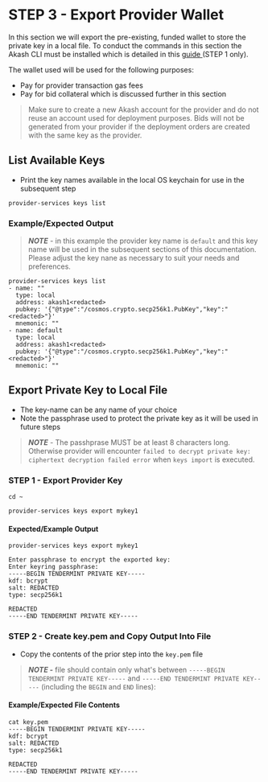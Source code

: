 # STEP 3 - Export Provider Wallet

In this section we will export the pre-existing, funded wallet to store the private key in a local file.  To conduct the commands in this section the Akash CLI must be installed which is detailed in this [guide ](../../../guides/cli/detailed-steps/)(STEP 1 only).

The wallet used will be used for the following purposes:

* Pay for provider transaction gas fees
* Pay for bid collateral which is discussed further in this section

> Make sure to create a new Akash account for the provider and do not reuse an account used for deployment purposes.  Bids will not be generated from your provider if the deployment orders are created with the same key as the provider.

## List Available Keys

* Print the key names available in the local OS keychain for use in the subsequent step

```
provider-services keys list
```

### Example/Expected Output

> _**NOTE**_ - in this example the provider key name is `default` and this key name will be used in the subsequent sections of this documentation.  Please adjust the key nane as necessary to suit your needs and preferences.

```
provider-services keys list
- name: ""
  type: local
  address: akash1<redacted>
  pubkey: '{"@type":"/cosmos.crypto.secp256k1.PubKey","key":"<redacted>"}'
  mnemonic: ""
- name: default
  type: local
  address: akash1<redacted>
  pubkey: '{"@type":"/cosmos.crypto.secp256k1.PubKey","key":"<redacted>"}'
  mnemonic: ""
```

## **Export Private Key to Local File**

* The key-name can be any name of your choice
* Note the passphrase used to protect the private key as it will be used in future steps

> _**NOTE**_ - The passhprase MUST be at least 8 characters long. Otherwise provider will encounter `failed to decrypt private key: ciphertext decryption failed error` when `keys import` is executed.

### STEP 1 - Export Provider Key

```
cd ~

provider-services keys export mykey1
```

#### Expected/Example Output

```
provider-services keys export mykey1

Enter passphrase to encrypt the exported key:                          
Enter keyring passphrase:                                              
-----BEGIN TENDERMINT PRIVATE KEY-----
kdf: bcrypt
salt: REDACTED
type: secp256k1

REDACTED
-----END TENDERMINT PRIVATE KEY-----
```

### &#x20;STEP 2 - Create key.pem and Copy Output Into File

* Copy the contents of the prior step into the `key.pem` file

> _**NOTE -**_ file should contain only what's between `-----BEGIN TENDERMINT PRIVATE KEY-----` and  `-----END TENDERMINT PRIVATE KEY-----` (including the `BEGIN` and `END` lines):

#### Example/Expected File Contents

```
cat key.pem
-----BEGIN TENDERMINT PRIVATE KEY-----
kdf: bcrypt
salt: REDACTED
type: secp256k1

REDACTED
-----END TENDERMINT PRIVATE KEY-----
```
